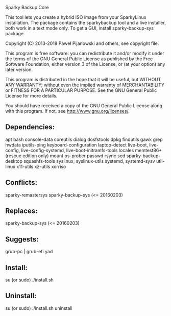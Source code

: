 Sparky Backup Core

This tool lets you create a hybrid ISO image from your SparkyLinux installation. The package contains the sparkybackup tool and a live installer, both work in a text mode only. To get a GUI, install sparky-backup-sys package. 

Copyright (C) 2013-2018 Paweł Pijanowski and others, see copyright file.

This program is free software: you can redistribute it and/or modify
it under the terms of the GNU General Public License as published by
the Free Software Foundation, either version 3 of the License, or
(at your option) any later version.

This program is distributed in the hope that it will be useful,
but WITHOUT ANY WARRANTY; without even the implied warranty of
MERCHANTABILITY or FITNESS FOR A PARTICULAR PURPOSE.  See the
GNU General Public License for more details.

You should have received a copy of the GNU General Public License
along with this program.  If not, see <http://www.gnu.org/licenses/>.

Dependencies:
---------------
apt
bash
console-data
coreutils
dialog
dosfstools
dpkg
findutils
gawk
grep
hwdata
iputils-ping
keyboard-configuration
laptop-detect
live-boot, live-config, live-config-systemd, live-boot-initramfs-tools
locales
memtest86+ (rescue edition only)
mount
os-prober
passwd
rsync
sed
sparky-backup-desktop
squashfs-tools
syslinux, syslinux-utils
systemd, systemd-sysv
util-linux
x11-utils
xz-utils
xorriso

Conflicts:
------------
sparky-remastersys
sparky-backup-sys (<= 20160203)

Replaces:
------------
sparky-backup-sys (<= 20160203)

Suggests:
-------------
grub-pc | grub-efi
yad

Install:
-------------
su (or sudo) 
./install.sh

Uninstall:
-------------
su (or sudo)
./install.sh uninstall

